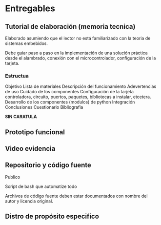 # Entregables
##  Tutorial de elaboración (memoria tecnica)

Elaborado asumiendo que el lector no está familiarizado con la teoria de sistemas embebidos.

Debe guiar paso a paso en la implementación de una solución práctica desde el alambrado, conexión con el
microcontrolador, configuración de la tarjeta.

### Estructua

Objetivo
Lista de materiales
Descripción del funcionamiento
Adevertencias de uso
Cuidado de los componentes
Configuración de la tarjeta controladora, circuito, puertos, paquetes, bibliotecas a instalar, etcetera.
Desarrollo de los componentes (modulos) de python
Integración
Conclusiones
Cuestionario
Bibliografia

**SIN CARATULA**

## Prototipo funcional
## Video evidencia

## Repositorio y código fuente

Publico

Script de bash que automatize todo

Archivos de código fuente deben estar documentados con nombre del autor y licencia original.


## Distro de propósito especifico

